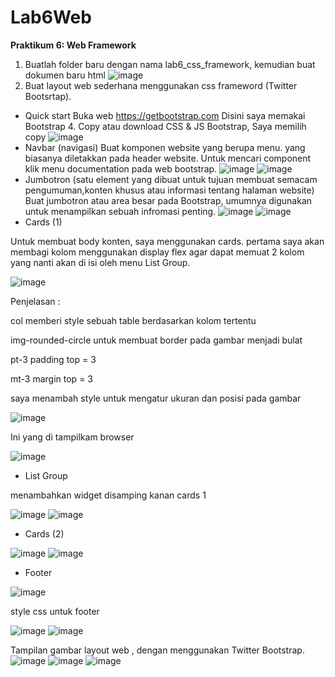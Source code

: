 # Lab6Web
**Praktikum 6: Web Framework**
1. Buatlah folder baru dengan nama lab6_css_framework, kemudian buat dokumen baru html 
![image](https://user-images.githubusercontent.com/101643559/163696037-89f62392-f11e-42df-9c84-118fc88ce6a4.png)
2. Buat layout web sederhana menggunakan css frameword (Twitter Bootsrtap).
- Quick start
Buka web https://getbootstrap.com Disini saya memakai Bootstrap 4. Copy atau download CSS & JS Bootstrap, Saya memilih copy
![image](https://user-images.githubusercontent.com/101643559/163696245-9766f658-ae3d-46f2-baee-76a53b9ae8fa.png)
- Navbar (navigasi)
Buat komponen website yang berupa menu. yang biasanya diletakkan pada header website. Untuk mencari component klik menu documentation pada web bootstrap.
![image](https://user-images.githubusercontent.com/101643559/163696365-7b598c21-d85d-4632-97af-e8c38c7cfa62.png)
![image](https://user-images.githubusercontent.com/101643559/163696421-fd83470f-ac11-4219-85b7-36e4cf9d3168.png)
- Jumbotron (satu element yang dibuat untuk tujuan membuat semacam pengumuman,konten khusus atau informasi tentang halaman website)
Buat jumbotron atau area besar pada Bootstrap, umumnya digunakan untuk menampilkan sebuah infromasi penting.
![image](https://user-images.githubusercontent.com/101643559/163696481-5016a0da-010d-4462-8294-1b5172e3ff2d.png)
![image](https://user-images.githubusercontent.com/101643559/163696483-220d1304-248e-49ac-926f-650d6fca5018.png)
- Cards (1)

Untuk membuat body konten, saya menggunakan cards. pertama saya akan membagi kolom menggunakan display flex agar dapat memuat 2 kolom yang nanti akan di isi oleh menu List Group.

![image](https://user-images.githubusercontent.com/101643559/163699226-93143636-c4d8-4bdd-b223-99021dba2590.png)

Penjelasan :

col memberi style sebuah table berdasarkan kolom tertentu

img-rounded-circle untuk membuat border pada gambar menjadi bulat

pt-3 padding top = 3

mt-3 margin top = 3

saya menambah style untuk mengatur ukuran dan posisi pada gambar

![image](https://user-images.githubusercontent.com/101643559/163699254-a657fa3b-0703-43f0-8cbc-9878866bc165.png)

Ini yang di tampilkam browser

![image](https://user-images.githubusercontent.com/101643559/163699275-86b191d8-74b5-457d-8109-bcbfbfd04fdc.png)

- List Group

menambahkan widget disamping kanan cards 1

![image](https://user-images.githubusercontent.com/101643559/163700170-e1af976b-82f7-472a-ae94-c5969e7115d4.png)
![image](https://user-images.githubusercontent.com/101643559/163700180-9164bdac-9532-4053-925a-f83951879d0d.png)

- Cards (2)

![image](https://user-images.githubusercontent.com/101643559/163700394-fab27fee-742e-4d9c-964e-6b9a1fc0ea7d.png)
![image](https://user-images.githubusercontent.com/101643559/163700425-78eddd80-9ea7-4e2f-8a29-7d679e90c3cf.png)

- Footer

![image](https://user-images.githubusercontent.com/101643559/163700451-6fdcca0e-5312-4fcb-a227-f0042d3b3932.png)

style css untuk footer

![image](https://user-images.githubusercontent.com/101643559/163700465-7676f8f0-c530-4fb7-a9cc-ed7ee85ed762.png)
![image](https://user-images.githubusercontent.com/101643559/163700487-65b6d399-1122-4cf5-a1a7-fbcbadddb369.png)

Tampilan gambar layout web , dengan menggunakan Twitter Bootstrap.
![image](https://user-images.githubusercontent.com/101643559/163700635-25038282-6c7e-424c-9d57-470b06b3a8e6.png)
![image](https://user-images.githubusercontent.com/101643559/163700639-4ed0891b-162a-40a9-96bf-2aeb454aa9e8.png)
![image](https://user-images.githubusercontent.com/101643559/163700641-dc075456-9d05-41a3-852e-fa73052c93e5.png)

